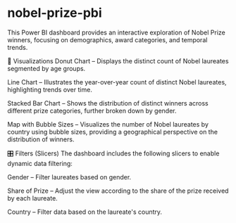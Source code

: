 # nobel-prize-pbi
This Power BI dashboard provides an interactive exploration of Nobel Prize winners, focusing on demographics, award categories, and temporal trends.

🧩 Visualizations
Donut Chart – Displays the distinct count of Nobel laureates segmented by age groups.

Line Chart – Illustrates the year-over-year count of distinct Nobel laureates, highlighting trends over time.

Stacked Bar Chart – Shows the distribution of distinct winners across different prize categories, further broken down by gender.

Map with Bubble Sizes – Visualizes the number of Nobel laureates by country using bubble sizes, providing a geographical perspective on the distribution of winners.

🎛️ Filters (Slicers)
The dashboard includes the following slicers to enable dynamic data filtering:

Gender – Filter laureates based on gender.

Share of Prize – Adjust the view according to the share of the prize received by each laureate.

Country – Filter data based on the laureate's country.
